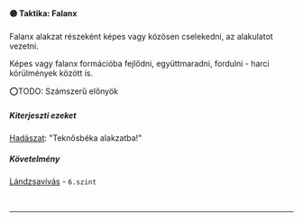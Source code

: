#### 🟣 Taktika: Falanx

Falanx alakzat részeként képes vagy közösen cselekedni, az alakulatot vezetni.

Képes vagy falanx formációba fejlődni, együttmaradni, fordulni - harci körülmények között is.

⭕TODO: Számszerű előnyök

##### Kiterjeszti ezeket

[Hadászat](../kepzettsegek.primer.altalanos/hadaszat.md): "Teknősbéka alakzatba!"

##### Követelmény

[Lándzsavívás](../kepzettsegek.primer.harci/harcmodor.md) - `6.szint`

<br />

---
